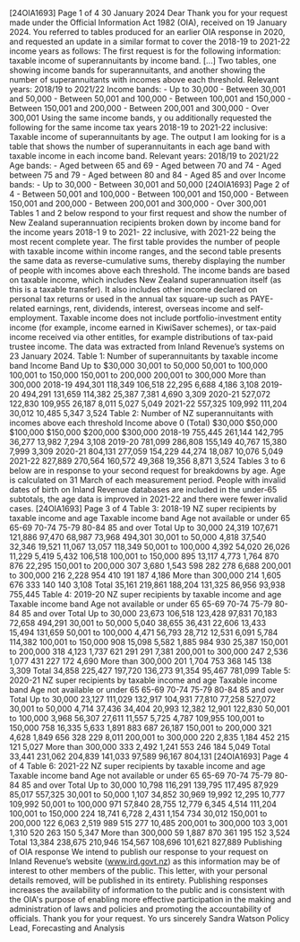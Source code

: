 \[24OIA1693\] Page 1 of 4 30 January 2024 Dear Thank you for your request made under the Official Information Act 1982 (OIA), received on 19 January 2024. You referred to tables produced for an earlier OIA response in 2020, and requested an update in a similar format to cover the 2018-19 to 2021-22 income years as follows: The first request is for the following information: taxable income of superannuitants by income band. \[...\] Two tables, one showing income bands for superannuitants, and another showing the number of superannuitants with incomes above each threshold. Relevant years: 2018/19 to 2021/22 Income bands: - Up to 30,000 - Between 30,001 and 50,000 - Between 50,001 and 100,000 - Between 100,001 and 150,000 - Between 150,001 and 200,000 - Between 200,001 and 300,000 - Over 300,001 Using the same income bands, y ou additionally requested the following for the same income tax years 2018-19 to 2021-22 inclusive: Taxable income of superannuitants by age. The output I am looking for is a table that shows the number of superannuitants in each age band with taxable income in each income band. Relevant years: 2018/19 to 2021/22 Age bands: - Aged between 65 and 69 - Aged between 70 and 74 - Aged between 75 and 79 - Aged between 80 and 84 - Aged 85 and over Income bands: - Up to 30,000 - Between 30,001 and 50,000 \[24OIA1693\] Page 2 of 4 - Between 50,001 and 100,000 - Between 100,001 and 150,000 - Between 150,001 and 200,000 - Between 200,001 and 300,000 - Over 300,001 Tables 1 and 2 below respond to your first request and show the number of New Zealand superannuation recipients broken down by income band for the income years 2018-1 9 to 2021- 22 inclusive, with 2021-22 being the most recent complete year. The first table provides the number of people with taxable income within income ranges, and the second table presents the same data as reverse-cumulative sums, thereby displaying the number of people with incomes above each threshold. The income bands are based on taxable income, which includes New Zealand superannuation itself (as this is a taxable transfer). It also includes other income declared on personal tax returns or used in the annual tax square-up such as PAYE-related earnings, rent, dividends, interest, overseas income and self-employment. Taxable income does not include portfolio-investment entity income (for example, income earned in KiwiSaver schemes), or tax-paid income received via other entitles, for example distributions of tax-paid trustee income. The data was extracted from Inland Revenue’s systems on 23 January 2024. Table 1: Number of superannuitants by taxable income band Income Band Up to $30,000 30,001 to 50,000 50,001 to 100,000 100,001 to 150,000 150,001 to 200,000 200,001 to 300,000 More than 300,000 2018-19 494,301 118,349 106,518 22,295 6,688 4,186 3,108 2019-20 494,291 131,659 114,382 25,387 7,381 4,690 3,309 2020-21 527,072 122,830 109,955 26,187 8,011 5,027 5,049 2021-22 557,325 109,992 111,204 30,012 10,485 5,347 3,524 Table 2: Number of NZ superannuitants with incomes above each threshold Income above 0 (Total) $30,000 $50,000 $100,000 $150,000 $200,000 $300,000 2018-19 755,445 261,144 142,795 36,277 13,982 7,294 3,108 2019-20 781,099 286,808 155,149 40,767 15,380 7,999 3,309 2020-21 804,131 277,059 154,229 44,274 18,087 10,076 5,049 2021-22 827,889 270,564 160,572 49,368 19,356 8,871 3,524 Tables 3 to 6 below are in response to your second request for breakdowns by age. Age is calculated on 31 March of each measurement period. People with invalid dates of birth on Inland Revenue databases are included in the under-65 subtotals, the age data is improved in 2021-22 and there were fewer invalid cases. \[24OIA1693\] Page 3 of 4 Table 3: 2018-19 NZ super recipients by taxable income and age Taxable income band Age not available or under 65 65-69 70-74 75-79 80-84 85 and over Total Up to 30,000 24,319 107,671 121,886 97,470 68,987 73,968 494,301 30,001 to 50,000 4,818 37,540 32,346 19,521 11,067 13,057 118,349 50,001 to 100,000 4,392 54,020 26,026 11,229 5,419 5,432 106,518 100,001 to 150,000 895 13,117 4,773 1,764 870 876 22,295 150,001 to 200,000 307 3,680 1,543 598 282 278 6,688 200,001 to 300,000 216 2,228 954 410 191 187 4,186 More than 300,000 214 1,605 676 333 140 140 3,108 Total 35,161 219,861 188,204 131,325 86,956 93,938 755,445 Table 4: 2019-20 NZ super recipients by taxable income and age Taxable income band Age not available or under 65 65-69 70-74 75-79 80-84 85 and over Total Up to 30,000 23,673 106,518 123,428 97,831 70,183 72,658 494,291 30,001 to 50,000 5,040 38,655 36,431 22,606 13,433 15,494 131,659 50,001 to 100,000 4,471 56,793 28,712 12,531 6,091 5,784 114,382 100,001 to 150,000 908 15,098 5,582 1,885 984 930 25,387 150,001 to 200,000 318 4,123 1,737 621 291 291 7,381 200,001 to 300,000 247 2,536 1,077 431 227 172 4,690 More than 300,000 201 1,704 753 368 145 138 3,309 Total 34,858 225,427 197,720 136,273 91,354 95,467 781,099 Table 5: 2020-21 NZ super recipients by taxable income and age Taxable income band Age not available or under 65 65-69 70-74 75-79 80-84 85 and over Total Up to 30,000 23,127 111,029 132,917 104,931 77,810 77,258 527,072 30,001 to 50,000 4,714 37,436 34,404 20,993 12,382 12,901 122,830 50,001 to 100,000 3,968 56,307 27,611 11,557 5,725 4,787 109,955 100,001 to 150,000 758 16,335 5,633 1,891 883 687 26,187 150,001 to 200,000 321 4,628 1,849 656 328 229 8,011 200,001 to 300,000 220 2,835 1,184 452 215 121 5,027 More than 300,000 333 2,492 1,241 553 246 184 5,049 Total 33,441 231,062 204,839 141,033 97,589 96,167 804,131 \[24OIA1693\] Page 4 of 4 Table 6: 2021-22 NZ super recipients by taxable income and age Taxable income band Age not available or under 65 65-69 70-74 75-79 80-84 85 and over Total Up to 30,000 10,798 116,291 139,795 117,495 87,929 85,017 557,325 30,001 to 50,000 1,107 34,852 30,969 19,992 12,295 10,777 109,992 50,001 to 100,000 971 57,840 28,755 12,779 6,345 4,514 111,204 100,001 to 150,000 224 18,741 6,728 2,431 1,154 734 30,012 150,001 to 200,000 122 6,063 2,519 989 515 277 10,485 200,001 to 300,000 103 3,001 1,310 520 263 150 5,347 More than 300,000 59 1,887 870 361 195 152 3,524 Total 13,384 238,675 210,946 154,567 108,696 101,621 827,889 Publishing of OIA response We intend to publish our response to your request on Inland Revenue’s website (www.ird.govt.nz) as this information may be of interest to other members of the public. This letter, with your personal details removed, will be published in its entirety. Publishing responses increases the availability of information to the public and is consistent with the OIA's purpose of enabling more effective participation in the making and administration of laws and policies and promoting the accountability of officials. Thank you for your request. Yo urs sincerely Sandra Watson Policy Lead, Forecasting and Analysis